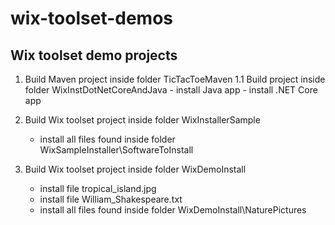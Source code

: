 # wix-toolset-demos

## Wix toolset demo projects

1. Build Maven project inside folder TicTacToeMaven
   1.1 Build project inside folder WixInstDotNetCoreAndJava - install Java app - install .NET Core app

2. Build Wix toolset project inside folder WixInstallerSample

   - install all files found inside folder WixSampleInstaller\SoftwareToInstall

3. Build Wix toolset project inside folder WixDemoInstall
   - install file tropical_island.jpg
   - install file William_Shakespeare.txt
   - install all files found inside folder WixDemoInstall\NaturePictures
